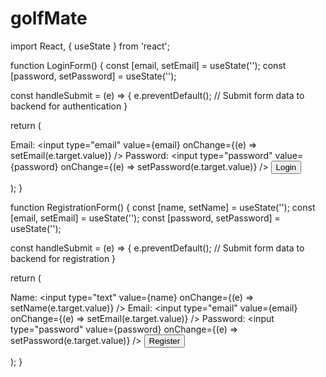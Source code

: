 # golfMate

import React, { useState } from 'react';

function LoginForm() {
  const [email, setEmail] = useState('');
  const [password, setPassword] = useState('');

  const handleSubmit = (e) => {
    e.preventDefault();
    // Submit form data to backend for authentication
  }

  return (
    <form onSubmit={handleSubmit}>
      <label>Email:</label>
      <input type="email" value={email} onChange={(e) => setEmail(e.target.value)} />
      <label>Password:</label>
      <input type="password" value={password} onChange={(e) => setPassword(e.target.value)} />
      <button type="submit">Login</button>
    </form>
  );
}

function RegistrationForm() {
  const [name, setName] = useState('');
  const [email, setEmail] = useState('');
  const [password, setPassword] = useState('');

  const handleSubmit = (e) => {
    e.preventDefault();
    // Submit form data to backend for registration
  }

  return (
    <form onSubmit={handleSubmit}>
      <label>Name:</label>
      <input type="text" value={name} onChange={(e) => setName(e.target.value)} />
      <label>Email:</label>
      <input type="email" value={email} onChange={(e) => setEmail(e.target.value)} />
      <label>Password:</label>
      <input type="password" value={password} onChange={(e) => setPassword(e.target.value)} />
      <button type="submit">Register</button>
    </form>
  );
}
